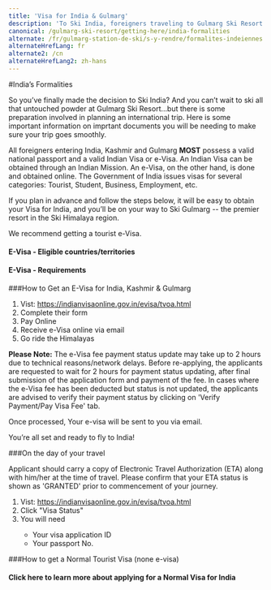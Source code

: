 ```yaml
---
title: 'Visa for India & Gulmarg'
description: 'To Ski India, foreigners traveling to Gulmarg Ski Resort must apply for a Visa for India. Follow these tips to make your Ski Himalaya trip much smoother.'
canonical: /gulmarg-ski-resort/getting-here/india-formalities
alternate: /fr/gulmarg-station-de-ski/s-y-rendre/formalites-indeiennes
alternateHrefLang: fr
alternate2: /cn
alternateHrefLang2: zh-hans
---
```


#India’s Formalities

So you’ve finally made the decision to Ski India?  And you can’t wait to ski all that untouched powder at Gulmarg Ski Resort…but there is some preparation involved in planning an international trip. Here is some important information on imprtant documents you will be needing to make sure your trip goes smoothly.

All foreigners entering India, Kashmir and Gulmarg **MOST** possess a valid national passport and a valid Indian Visa or e-Visa. An Indian Visa can be obtained through an Indian Mission. An e-Visa, on the other hand, is done and obtained online. The Government of India issues visas for several categories:  Tourist, Student, Business, Employment, etc. 

If you plan in advance and follow the steps below, it will be easy to obtain your Visa for India, and you’ll be on your way to Ski Gulmarg -- the premier resort in the Ski Himalaya region.

We recommend getting a tourist e-Visa.

<div class="accordion pricing">
      <article class="ac-item">
          <h4 class="ac-title">E-Visa - Eligible countries/territories</h4>
          <div class="ac-content" style="display: none;">
          <h5>Please make sure you can apply for an e-visa</h5>
				<p>Albania, Andorra, Angola, Anguilla, Antigua & Barbuda, Argentina, Armenia, Aruba, Australia, Austria, Azerbaijan, Bahamas, Barbados, Belgium, Belize, Bolivia, Bosnia & Herzegovina, Botswana, Brazil, Brunei, Bulgaria, Burundi, Cambodia, Cameroon Union Republic, Canada, Cape Verde, Cayman Island, Chile, China, China- SAR Hongkong, China- SAR Macau, Colombia, Comoros, Cook Islands, Costa Rica, Cote d'lvoire, Croatia, Cuba, Cyprus, Czech Republic, Denmark, Djibouti, Dominica, Dominican Republic, East Timor, Ecuador, El Salvador, Eritrea, Estonia, Fiji, Finland, France, Gabon, Gambia, Georgia, Germany, Ghana, Greece, Grenada, Guatemala, Guinea, Guyana, Haiti, Honduras, Hungary, Iceland, Indonesia, Iran, Ireland, Israel, Italy, Jamaica, Japan, Jordan, Kazakhstan, Kenya, Kiribati,Kyrgyzstan , Laos, Latvia, Lesotho, Liberia, Liechtenstein, Lithuania, Luxembourg, Madagascar, Malawi, Malaysia, Mali, Malta, Marshall Islands, Mauritius, Mexico, Micronesia, Moldova, Monaco, Mongolia, Montenegro, Montserrat, Mozambique, Myanmar, Namibia, Nauru, Netherlands, New Zealand, Nicaragua, Niger Republic, Niue Island, Norway, Oman, Palau, Palestine, Panama, Papua New Guinea, Paraguay, Peru, Philippines, Poland, Portugal , Qatar, Republic of Korea, Republic of Macedonia, Romania, Russia, Rwanda, Saint Christopher and Nevis, Saint Lucia, Saint Vincent & the Grenadines, Samoa, San Marino, Senegal, Serbia, Seychelles, Sierra Leone, Singapore, Slovakia, Slovenia, Solomon Islands, South Africa, Spain, Sri Lanka, Suriname, Swaziland, Sweden, Switzerland, Taiwan, Tajikistan, Tanzania, Thailand, Tonga, Trinidad & Tobago, Turks & Caicos Island, Tuvalu, UAE, Uganda,Ukraine, United Kingdom, Uruguay, USA, Uzbekistan, Vanuatu, Vatican City-Holy See, Venezuela, Vietnam, Zambia and Zimbabwe. See reference here: <a href="https://indianvisaonline.gov.in/evisa/tvoa.html" target="_blank">www.indianvisaonline.gov.in/visa/</a></p> 
          </div>
      </article>
     <article class="ac-item" style="margin-top:-1px;">
          <h4 class="ac-title">E-Visa - Requirements</h4>
          <div class="ac-content" style="display: none;">
          
              <h5>Scanned Bio Page of the passport showing the Photograph and Details</h5>
              <ul>
                  <li>Format: PDF</li>
                  <li>Size: Minimum 10 KB, Maximum 300 KB</li>
              </ul>    
             <h5>Digital photograph</h5>
              <ul>
                    <li>Format: JPEG</li>
                    <li>Size: Minimum 10 KB, Maximum 1 MB</li>
                    <li>Minimum of 350 x 350 px</li>
                    <li>Photo should present full face, front view, eyes open and without spectacles</li>
                    <li>Center head within frame and present full head from top of hair to bottom of chin</li>
                    <li>Background should be plain light colored or white background</li>
                    <li>No shadows on the face or on the background</li>
                    <li>No borders</li>
              </ul>
          </div>
      </article>
    <article class="ac-item" style="margin-top:-1px;">
          <h4 class="ac-title">E-Visa - Before Applying</h4>
          <div class="ac-content" style="display: none;">
          
              <h5>Things to consider</h5>
              <ol>
                  	<li>Applicants of the eligible countries/territories MUST apply online minimum 4 days in advance of the date of arrival.</li>
                    <li>Make sure that the details shown in the scanned bio page are clear and readable to avoid getting rejected.</li>
                    <li>All e-Visa fees are non-refundable.</li>
              </ol>    
          </div>
      </article>
</div>


###How to Get an E-Visa for India, Kashmir &amp; Gulmarg
<ol>
    <li>Vist: <a href="https://indianvisaonline.gov.in/evisa/tvoa.html" target="_blank">https://indianvisaonline.gov.in/evisa/tvoa.html</a></li>
	<li>Complete their form</li>
    <li>Pay Online</li>
    <li>Receive e-Visa online via email</li>
    <li>Go ride the Himalayas</li>
</ol>

**Please Note:**  The e-Visa fee payment status update may take up to 2 hours due to technical reasons/network delays. Before re-applying, the applicants are requested to wait for 2 hours for payment status updating, after final submission of the application form and payment of the fee. In cases where the e-Visa fee has been deducted but status is not updated, the applicants are advised to verify their payment status by clicking on 'Verify Payment/Pay Visa Fee' tab.

Once processed, Your e-visa will be sent to you via email. 

You’re all set and ready to fly to India! 

###On the day of your travel

Applicant should carry a copy of Electronic Travel Authorization (ETA) along with him/her at the time of travel. Please confirm that your ETA status is shown as 'GRANTED' prior to commencement of your journey. 

<ol>
    <li>Vist: <a href="https://indianvisaonline.gov.in/evisa/tvoa.html" target="_blank">https://indianvisaonline.gov.in/evisa/tvoa.html</a></li>
	<li>Click "Visa Status"</li>
    <li>You will need</li>
    <ul>
    <li>Your visa application ID</li>
    <li>Your passport No.</li>
    </ul>
</ol>

###How to get a Normal Tourist Visa (none e-visa)

<div class="accordion pricing">
      <article class="ac-item">
          <h4 class="ac-title">Click here to learn more about applying for a Normal Visa for India</h4>
          <div class="ac-content" style="display: none;">

<p>An application for an Indian Visa can be found on the Government of India website at: <a href="https://indianvisaonline.gov.in/visa/" target="_blank">www.indianvisaonline.gov.in/visa/</a></p>

              <p><strong>Please note :</strong> that it is mandatory to apply for the visa through the online application link (a handwritten application will not be accepted).</p>

<p>Once you are on the website, click on “Online Visa Application” and “online application link” to fill out the online application.
It is important to read through both set of instructions listed below before completing the Online Visa Application.</p>

              <ul>
<li>For instructions on how to fill out the online application, click on “Instructions for form.” </li>
<li>For important technical information regarding the online application, click on “Technical Info.”</li>
              </ul>

              <p>An appointment must be scheduled with the appropriate Indian Mission by clicking on “Select Mission” on the online form.</p>

<p>Once the online form is completed, a signed physical copy of the online application form, passport, and any other supporting documents must be submitted to the appropriate Indian Visa Application Center (IVAC) or directly to the Indian Mission.</p>

<p>A File Number will be automatically generated upon submission of the form, and applicants should keep the File Number for further communications.</p>

<h4>Processing Time to Get a Visa for India &amp; Gulmarg</h4>

<p>Upon receipt of the visa application, the Indian Mission/Post requires a minimum of 3 working days to process the case and issue a visa depending on the nationality of the applicant (excluding special cases).</p>

<p>If you have already applied online for a Visa for India and would like to know the status of your application, click on the “Visa Enquiry” link found within the text of the Overview page of: <a href="https://indianvisaonline.gov.in/visa/" target="_blank">www.indianvisaonline.gov.in/visa/</a>.</p>

<h4>Requirements to Get a Visa for India &amp; Gulmarg</h4>

<h5>Photo Requirements:</h5>

              <ul>
<li>A 5cm X 5cm (2 inch X 2 inch) photo is required for all visa applicants with the following specifications:</li>
<ul>
<li>Photo must have a plain light colored or white background with no border</li>
<li>Photo should be of the full face (top of hair to bottom of chin) with a front view of face</li>
<li>Eyes should be open with no shadows on the face or in the background</li>
    </ul>
              </ul>
<h4>Visa Fees</h4>

<p>The visa fee depends on the type of visa applied for and the duration of the visa. There is a basic fee and a special fee. A basic fee will be displayed at the end of the online application process. Please note that this is an indicative fee, and a final fee will be charged. All visa fees are non-refundable.</p>

<p>For more information on visa fees, it is best to check with your local embassy. Here are some embassy websites:</p>

    <ul>
        <li>Australia: <a href="http://www.hcindia-au.org/" target="_blank">www.hcindia-au.org</a></li>
<li>Europe:  <a href="http://www.indianholiday.com/" target="_blank">www.indianholiday.com</a></li>
<li>Middle East:  <a href="http://india.visahq.com/embassy/bahrain/" target="_blank">www.indianembassy-bah.com</a></li>
<li>United Kingdom:  <a href="https://www.hcilondon.in/" target="_blank">www.hcilondon.in</a></li>
<li>United States:  <a href="https://www.indianembassy.org/" target="_blank">www.indianembassy.org</a></li>
<li>Southeast Asia:  <a href="http://www.indianembassy.org.cn/" target="_blank">www.indianembassy.org.cn</a></li>
    </ul>
          </div>
          </article>
              </div>
